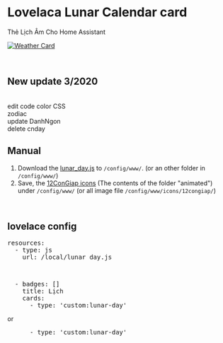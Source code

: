 <h1>Lovelaca Lunar Calendar card</h1>
<meta name="description" content="Âm Lịch Home Assistant" />
<meta name="robots" content="Lunar Calendar card" />
<p> Thẻ Lịch Âm Cho Home Assistant</p>
<p><a target="_blank" rel="noopener noreferrer" href="https://raw.githubusercontent.com/tranlephan/HomeAssistant/master/LunarCalendar/lunar-day1.png?raw=true"><img src="https://raw.githubusercontent.com/tranlephan/HomeAssistant/master/LunarCalendar/lunar-day1.png?raw=true" alt="Weather Card" style="max-width:100%;"></a></p>
<br>
<h2>New update 3/2020</h2><br>
  edit code
  color CSS<br>
  zodiac<br>
  update DanhNgon<br>
  delete cnday<br>
<h2>Manual</h2>
<ol>
<li>Download the <a href="https://github.com/tranlephan/HomeAssistant/blob/master/LunarCalendar/lunar_day.js" rel="nofollow">lunar_day.js</a> to <code>/config/www/</code>. (or an other folder in <code>/config/www/</code>)</li>
<li>Save, the <a href="http://www.mediafire.com/file/6hpicd55nz2y6fg/icons.rar/file" rel="nofollow">12ConGiap icons</a> (The contents of the folder "animated") under <code>/config/www/</code> (or all image file <code>/config/www/icons/12congiap/</code>)</li>
</ol>
<br>
<h2>lovelace config</h2>
<div>
<pre>
resources:
  - type: js
    url: /local/lunar_day.js
</pre>
</div>
<br>
<div>
<pre>
  - badges: []
    title: Lịch
    cards:
      - type: 'custom:lunar-day'
</pre>
</div>
<p>or</p>
<div>
<pre>
      - type: 'custom:lunar-day'
</pre>
</div>
